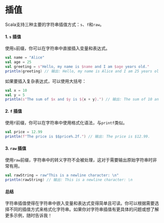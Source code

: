 # 插值

Scala支持三种主要的字符串插值方式：`s`、`f`和`raw`。

#### 1. `s` 插值

使用`s`前缀，你可以在字符串中直接插入变量和表达式。

```scala
val name = "Alice"
val age = 25
val greeting = s"Hello, my name is $name and I am $age years old."
println(greeting) // 输出: Hello, my name is Alice and I am 25 years old.
```

如果要插入复杂表达式，可以使用大括号：

```scala
val x = 10
val y = 5
println(s"The sum of $x and $y is ${x + y}.") // 输出: The sum of 10 and 5 is 15.
```

#### 2. `f` 插值

使用`f`前缀，你可以在字符串中使用格式化语法，与`printf`类似。

```scala
val price = 12.99
println(f"The price is $$price%.2f.") // 输出: The price is $12.99.
```

#### 3. `raw` 插值

使用`raw`前缀，字符串中的转义字符不会被处理，这对于需要输出原始字符串时非常有用。

```scala
val rawString = raw"This is a newline character: \n"
println(rawString) // 输出: This is a newline character: \n
```

#### 总结

字符串插值使得在字符串中嵌入变量和表达式变得简单且可读。你可以根据需要选择不同的插值方式来格式化字符串。如果你对字符串插值有更具体的问题或想了解更多示例，随时告诉我！
